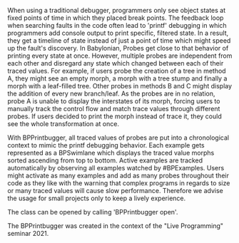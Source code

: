 When using a traditional debugger, programmers only see object states at fixed points of time in which they placed break points. The feedback loop when searching faults in the code often lead to 'printf' debugging in which programmers add console output to print specific, filtered state. In a result, they get a timeline of state instead of just a point of time which might speed up the fault's discovery. In Babylonian, Probes get close to that behavior of printing every state at once. However, multiple probes are independent from each other and disregard any state which changed between each of their traced values. For example, if users probe the creation of a tree in method A, they might see an empty morph, a morph with a tree stump and finally a morph with a leaf-filled tree. Other probes in methods B and C might display the addition of every new branch/leaf. As the probes are in no relation, probe A is unable to display the interstates of its morph, forcing users to manually track the control flow and match trace values through different probes. If users decided to print the morph instead of trace it, they could see the whole transformation at once.

With BPPrintbugger, all traced values of probes are put into a chronological context to mimic the printf debugging behavior. Each example gets represented as a BPSwimlane which displays the traced value morphs sorted ascending from top to bottom. Active examples are tracked automatically by observing all examples watched by #BPExamples. Users might activate as many examples and add as many probes throughout their code as they like with the warning that complex programs in regards to size or many traced values will cause slow performance. Therefore we advise the usage for small projects only to keep a lively experience.

The class can be opened by calling 'BPPrintbugger open'.

The BPPrintbugger was created in the context of the "Live Programming" seminar 2021.